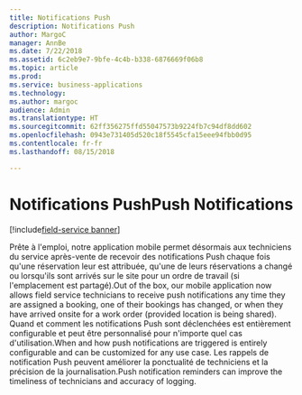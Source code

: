 ```yaml
---
title: Notifications Push
description: Notifications Push
author: MargoC
manager: AnnBe
ms.date: 7/22/2018
ms.assetid: 6c2eb9e7-9bfe-4c4b-b338-6876669f06b8
ms.topic: article
ms.prod: 
ms.service: business-applications
ms.technology: 
ms.author: margoc
audience: Admin
ms.translationtype: HT
ms.sourcegitcommit: 62ff356275ffd55047573b9224fb7c94df8dd602
ms.openlocfilehash: 0943e731405d520c18f5545cfa15eee94fbb0d95
ms.contentlocale: fr-fr
ms.lasthandoff: 08/15/2018

---
```


#  <a name="push-notifications"></a><span data-ttu-id="19070-103">Notifications Push</span><span class="sxs-lookup"><span data-stu-id="19070-103">Push Notifications</span></span>

[!include[field-service banner](../../../includes/field-service.md)]



<span data-ttu-id="19070-104">Prête à l'emploi, notre application mobile permet désormais aux techniciens du service après-vente de recevoir des notifications Push chaque fois qu'une réservation leur est attribuée, qu'une de leurs réservations a changé ou lorsqu'ils sont arrivés sur le site pour un ordre de travail (si l'emplacement est partagé).</span><span class="sxs-lookup"><span data-stu-id="19070-104">Out of the box, our mobile application now allows field service technicians to receive push notifications any time they are assigned a booking, one of their bookings has changed, or when they have arrived onsite for a work order (provided location is being shared).</span></span> <span data-ttu-id="19070-105">Quand et comment les notifications Push sont déclenchées est entièrement configurable et peut être personnalisé pour n'importe quel cas d'utilisation.</span><span class="sxs-lookup"><span data-stu-id="19070-105">When and how push notifications are triggered is entirely configurable and can be customized for any use case.</span></span> <span data-ttu-id="19070-106">Les rappels de notification Push peuvent améliorer la ponctualité de techniciens et la précision de la journalisation.</span><span class="sxs-lookup"><span data-stu-id="19070-106">Push notification reminders can improve the timeliness of technicians and accuracy of logging.</span></span>

